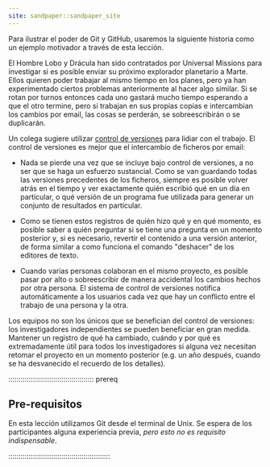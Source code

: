 ```yaml
---
site: sandpaper::sandpaper_site
---
```


Para ilustrar el poder de Git y GitHub, usaremos la siguiente historia
como un ejemplo motivador a través de esta lección.

El Hombre Lobo y Drácula han sido contratados por Universal Missions para investigar si es
posible enviar su próximo explorador planetario a Marte. Ellos quieren
poder trabajar al mismo tiempo en los planes, pero ya han experimentado
ciertos problemas anteriormente al hacer algo similar. Si se rotan por
turnos entonces cada uno gastará mucho tiempo esperando a que el otro
termine, pero si trabajan en sus propias copias e intercambian los cambios
por email, las cosas se perderán, se sobreescribirán o se duplicarán.

Un colega sugiere utilizar [control de versiones](learners/reference.md#control-de-versiones)
para lidiar con el trabajo. El control de versiones es mejor que el intercambio de ficheros por email:

- Nada se pierde una vez que se incluye bajo control de versiones,
  a no ser que se haga un esfuerzo sustancial. Como se van guardando
  todas las versiones precedentes de los ficheros, siempre es posible
  volver atrás en el tiempo y ver exactamente quién escribió qué en
  un día en particular, o qué versión de un programa fue utilizada
  para generar un conjunto de resultados en particular.

- Como se tienen estos registros de quién hizo qué y en qué momento,
  es posible saber a quién preguntar si se tiene una pregunta en un
  momento posterior y, si es necesario, revertir el contenido a una
  versión anterior, de forma similar a como funciona el comando "deshacer"
  de los editores de texto.

- Cuando varias personas colaboran en el mismo proyecto, es posible
  pasar por alto o sobreescribir de manera accidental los cambios
  hechos por otra persona. El sistema de control de versiones
  notifica automáticamente a los usuarios cada vez que hay un
  conflicto entre el trabajo de una persona y la otra.

Los equipos no son los únicos que se benefician del control de
versiones: los investigadores independientes se pueden beneficiar
en gran medida. Mantener un registro de qué ha cambiado,
cuándo y por qué es extremadamente útil para todos los investigadores
si alguna vez necesitan retomar el proyecto en un momento
posterior (e.g. un año después, cuando se ha desvanecido el
recuerdo de los detalles).

::::::::::::::::::::::::::::::::::::::::::  prereq

## Pre-requisitos

En esta lección utilizamos Git desde el terminal de Unix.
Se espera de los participantes alguna experiencia previa,
*pero esto no es requisito indispensable*.


::::::::::::::::::::::::::::::::::::::::::::::::::


